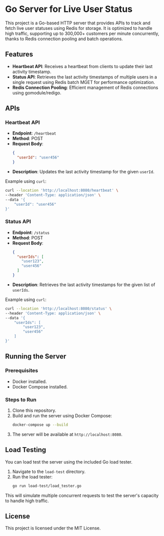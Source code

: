 # Go Server for Live User Status

This project is a Go-based HTTP server that provides APIs to track and fetch live user statuses using Redis for storage. It is optimized to handle high traffic, supporting up to 300,000+ customers per minute concurrently, thanks to Redis connection pooling and batch operations.

## Features

- **Heartbeat API**: Receives a heartbeat from clients to update their last activity timestamp.
- **Status API**: Retrieves the last activity timestamps of multiple users in a single request using Redis batch MGET for performance optimization.
- **Redis Connection Pooling**: Efficient management of Redis connections using gomodule/redigo.

## APIs

### Heartbeat API

- **Endpoint**: `/heartbeat`
- **Method**: POST
- **Request Body**:
  ```json
  {
    "userId": "user456"
  }
  ```
- **Description**: Updates the last activity timestamp for the given `userId`.

Example using `curl`:
```bash
curl --location 'http://localhost:8080/heartbeat' \
--header 'Content-Type: application/json' \
--data '{
    "userId": "user456"
}'
```

### Status API

- **Endpoint**: `/status`
- **Method**: POST
- **Request Body**:
  ```json
  {
    "userIds": [
      "user123",
      "user456"
    ]
  }
  ```
- **Description**: Retrieves the last activity timestamps for the given list of `userIds`.

Example using `curl`:
```bash
curl --location 'http://localhost:8080/status' \
--header 'Content-Type: application/json' \
--data '{
    "userIds": [
        "user123",
        "user456"
    ]
}'
```

## Running the Server

### Prerequisites

- Docker installed.
- Docker Compose installed.

### Steps to Run

1. Clone this repository.
2. Build and run the server using Docker Compose:
   ```bash
   docker-compose up --build
   ```
3. The server will be available at `http://localhost:8080`.

## Load Testing

You can load test the server using the included Go load tester.

1. Navigate to the `load-test` directory.
2. Run the load tester:
   ```bash
   go run load-test/load_tester.go
   ```

This will simulate multiple concurrent requests to test the server's capacity to handle high traffic.

## License

This project is licensed under the MIT License.